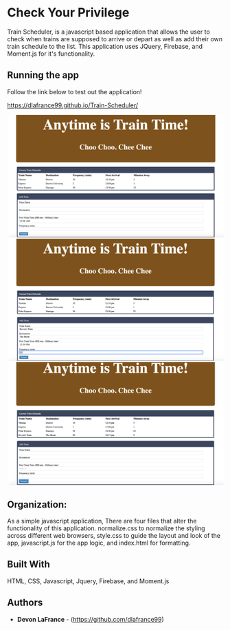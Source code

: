 # Check Your Privilege
Train Scheduler, is a javascript based application that allows the user to check when trains are supposed to arrive or depart as well as add their own train schedule to the list. This application uses JQuery, Firebase, and Moment.js for it's functionality.

## Running the app 
Follow the link below to test out the application!

https://dlafrance99.github.io/Train-Scheduler/


![general layout](https://raw.githubusercontent.com/dlafrance99/Train-Scheduler/master/assets/images/Screen%20Shot%202020-01-16%20at%2012.07.29%20PM.png)
![form Option](https://raw.githubusercontent.com/dlafrance99/Train-Scheduler/master/assets/images/Screen%20Shot%202020-01-16%20at%2012.08.03%20PM.png)
![form results](https://raw.githubusercontent.com/dlafrance99/Train-Scheduler/master/assets/images/Screen%20Shot%202020-01-16%20at%2012.08.16%20PM.png)


## Organization:

As a simple javascript application, There are four files that alter the functionality of this application. normalize.css to normalize the styling across different web browsers, style.css to guide the layout and look of the app, javascript.js for the app logic, and index.html for formatting.

## Built With
HTML, CSS, Javascript, Jquery, Firebase, and Moment.js


## Authors

* **Devon LaFrance** - (https://github.com/dlafrance99)

